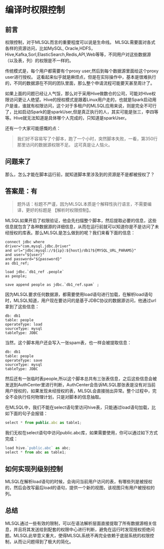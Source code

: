 # 编译时权限控制

## 前言

权限控制，对于MLSQL而言的重要程度可以说是生命线。 MLSQL需要面对各式各样的资源访问，比如MySQL, Oracle,HDFS，
Hive,Kafka,Sorl,ElasticSearch,Redis,API,Web等等，不同用户对这些数据源（以及表，列）的权限是不一样的。

传统模式是，每个用户都需要有个proxy user,然后到每个数据源里面给这个proxy user进行授权。 这看起来似乎就是麻烦点，但是在实际操作中，基本是很难执行的，不同的数据源在不同的团队里面，那么整个申请流程可能要天甚至周计了。

如果上面的问题已经让人气馁，那么对于采用Hive做数仓的公司，可能对HIve权限访问更让人绝望。Hive的授权模式是跟着Linux用户走的，也就是Spark启动用户是谁，谁就有权限访问，这个对于多租户的MLSQL应用来说，则是完全不可行了，比如启动Spark的是sparkUser,但是真正执行的人，其实可能是张三，李四等等。Hive就无法知道是具体哪个人完成的，只知道是sparkUser。

还有一个大家可能感慨的点：

> 我们好不容易写了个脚本，跑了一个小时，突然脚本失败，一看，第350行那里访问的数据源权限不足。 这可真是让人恼火。

## 问题来了

那么，怎么才能在脚本运行前，就知道脚本里涉及到的资源是不是都被授权了？

## 答案是：有

> 题外话：标题不严谨，因为MLSQL本质是个解释性执行语言，不需要编译，更好的标题是 【解析时权限控制】。

MLSQL如果开启了权限验证，他会先扫描整个脚本，然后提取必要的信息，这些信息就包含了各种数据源的详细信息，从而在运行前就可以知道你是不是访问了未经授权的库表。那么MLSQL是怎么做到的呢？我们来看下面的信息：

```console
connect jdbc where
driver="com.mysql.jdbc.Driver"
and url="jdbc:mysql://${ip}:${host}/db1?${MYSQL_URL_PARAMS}"
and user="${user}"
and password="${password}"
as db1_ref;

load jdbc.`db1_ref .people`
as people;

save append people as jdbc.`db1_ref.spam` ;
```

因为MLSQL要求任何数据源，都需要使用load语句进行加载，在解析load语句时，MLSQL知道，用户现在要访问的是基于JDBC协议的数据源访问，他通过url拿到了这些信息：

```text
db: db1
table: people
operateType: load
sourceType: mysql
tableType: JDBC
```

当然，这个脚本用户还会写入一张spam表，也一样会被提取信息：

```text
db: db1
table: people
operateType: save
sourceType: mysql
tableType: JDBC
```

然后还有一张临时表people,所以这个脚本总共有三张表信息，之后这些信息会被发送到AuthCenter里进行判断，AuthCenter会告诉MLSQL那张表是没有对当前用户授权的，如果发现未经授权的表，MLSQL会直接抛出异常。整个过程中，完全不会执行任何物理计划，只是对脚本的信息抽取。

在MLSQL中，我们不能在select语句里访问hive表，只能通过load语句加载，比如下面的句子会报错：

```js
select * from public.abc as table1;
```

我们无权在select语句中访问public.abc库，如果需要使用，你可以通过如下方式完成：

```js
load hive.`public.abc` as abc;
select * from abc as table1;
```

## 如何实现列级别控制

MLSQL在解析load语句的时候，会询问当前用户访问的表，有哪些列是被授权的，然后会改写最后load的语句，提供一个新的视图，该视图只有用户被授权的列。

## 总结

MLSQL通过一些有效的限制，可以在语法解析层面直接提取了所有数据源相关信息，并且将其发送给到配套的权限中心进行判断，避免在运行时发现授权拒绝问题。MLSQL此举意义重大，使得MLSQL系统不再完全依赖于底层系统的权限控制，从而让问题得到了极大的简化。